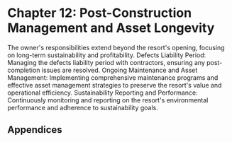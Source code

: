 # Chapter 12: Post-Construction Management and Asset Longevity
The owner's responsibilities extend beyond the resort's opening, focusing on long-term sustainability and profitability.
Defects Liability Period: Managing the defects liability period with contractors, ensuring any post-completion issues are resolved.
Ongoing Maintenance and Asset Management: Implementing comprehensive maintenance programs and effective asset management strategies to preserve the resort's value and operational efficiency.
Sustainability Reporting and Performance: Continuously monitoring and reporting on the resort's environmental performance and adherence to sustainability goals.

## Appendices